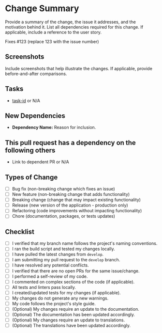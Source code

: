 # Change Summary

Provide a summary of the change, the issue it addresses, and the motivation behind it. List all dependencies required for this change. If applicable, include a reference to the user story.

Fixes #123 (replace 123 with the issue number)

## Screenshots

Include screenshots that help illustrate the changes. If applicable, provide before-and-after comparisons.

## Tasks

- [task-id](task-link) or N/A

## New Dependencies

- **Dependency Name:** Reason for inclusion.

## This pull request has a dependency on the following others

- Link to dependent PR or N/A

## Types of Change

- [ ] Bug fix (non-breaking change which fixes an issue)
- [ ] New feature (non-breaking change that adds functionality)
- [ ] Breaking change (change that may impact existing functionality)
- [ ] Release (new version of the application - production only)
- [ ] Refactoring (code improvements without impacting functionality)
- [ ] Chore (documentation, packages, or tests updates)

## Checklist

- [ ] I verified that my branch name follows the project's naming conventions.
- [ ] I ran the build script and tested my changes locally.
- [ ] I have pulled the latest changes from `develop`.
- [ ] I am submitting my pull request to the `develop` branch.
- [ ] I have resolved any potential conflicts.
- [ ] I verified that there are no open PRs for the same issue/change.
- [ ] I performed a self-review of my code.
- [ ] I commented on complex sections of the code (if applicable).
- [ ] All tests and linters pass locally.
- [ ] I created/updated tests for my changes (if applicable).
- [ ] My changes do not generate any new warnings.
- [ ] My code follows the project's style guide.
- [ ] (Optional) My changes require an update to the documentation.
- [ ] (Optional) The documentation has been updated accordingly.
- [ ] (Optional) My changes require an update to translations.
- [ ] (Optional) The translations have been updated accordingly.
